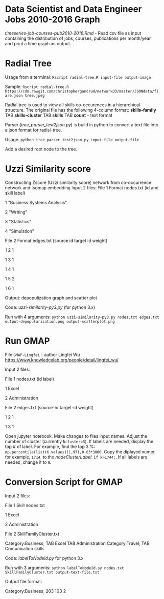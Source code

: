 # Data Scientist and Data Engineer Jobs 2010-2016 Graph
*timeseries-job-courses-pub2010-2016.Rmd* - Read csv file as input containing the distribution of 
jobs, courses, publications per month/year and print a time graph as output.


# Radial Tree

Usage from a terminal:
`Rscript radial-tree.R input-file output-image`

Sample: `Rscript radial-tree.R https://cdn.rawgit.com/christophergandrud/networkD3/master/JSONdata/flare.json tree.jpeg`

Radial tree is used to view all skills co-occurences in a hierarchical structure. The original file has the following 4-column format: 
**skills-family** TAB **skills-cluster** TAB **skills** TAB **count** - text format

Parser (*tree_parser_test2json.py*) is build in python to convert a text file into a json format for radial-tree.

Usage: `python tree_parser_test2json.py input-file output-file`

Add a desired root node to the tree.

# Uzzi Similarity score
Constructing Zscore (Uzzi similarity score) network from co-occurrence network and Isomap embedding
Input 2 files:
File 1 Format nodes.txt (id and skill label)

1	"Business Systems Analysis"

2	"Writing"

3	"Statistics"

4	"Simulation"

File 2 Format edges.txt (source id target id weight)

1	2	 1

1	3	 1

1	4	 1

1	5	 2

1	6	 1

Output: depopulization graph and scatter plot

Code: *uzzi-similarity-py3.py* (for python 3.x)

Run with 4 arguments: `python uzzi-similarity-py3.py nodes.txt edges.txt output-depopularization.png output-scatterplot.png`

# Run GMAP

File `GMAP-Lingfei` - author Lingfei Wu https://www.knowledgelab.org/people/detail/lingfei_wu/

Input 2 files:

File 1  nodes.txt (id label)

1 Excel

2 Administration

File 2 edges.txt (source-id target-id weight)

1	2	 1

1	3	 1

Open jupyter notebook. Make changes to files input names. Adjust the number of cluster (currently `Ncluster=3`). If labels are needed, display the top # of label. For example, find the top 3 %:  `np.percentile(list(K.values()),97),0.03*3000`. Copy the diplayed numer, for example, `1714`, to the *nodeClusterLabel*: `if k>1744:`. If all labels are needed, change it to `0`.

# Conversion Script for GMAP

Input 2 files:

File 1  Skill nodes.txt

1 Excel

2 Administration

File 2 SkillFamilyCluster.txt

Category:Business;  TAB Excel TAB Administration
Category:Travel; TAB Comunication skills

Code: *labelToNodeId.py* for python 3.x

Run with 3 arguments: `python labelToNodeId.py nodes.txt SkillFamilyCluster.txt output-text-file.txt`

Output file format:

Category:Business; 203 103 2

